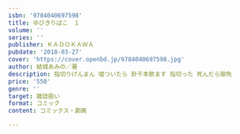 ```yaml
---
isbn: '9784040697598'
title: ゆびきりばこ　１
volume: ''
series: ''
publisher: ＫＡＤＯＫＡＷＡ
pubdate: '2018-03-27'
cover: 'https://cover.openbd.jp/9784040697598.jpg'
author: 結城あみの／著
description: 指切りげんまん 嘘ついたら 針千本飲ます 指切った 死んだら御免
price: '550'
genre: ''
target: 雑誌扱い
format: コミック
content: コミックス・劇画

---
```


